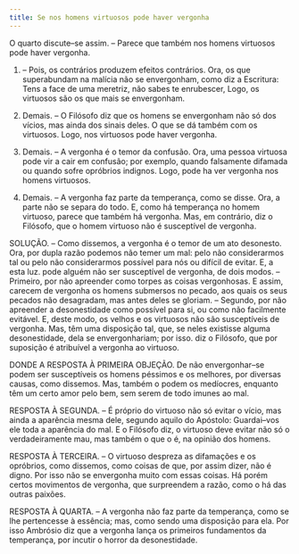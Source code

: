 ```yaml
---
title: Se nos homens virtuosos pode haver vergonha
---
```


O quarto discute–se assim. – Parece que também nos homens virtuosos pode haver vergonha.  

1. – Pois, os contrários produzem efeitos contrários. Ora, os que superabundam na malícia não se envergonham, como diz a Escritura: Tens a face de uma meretriz, não sabes te enrubescer, Logo, os virtuosos são os que mais se envergonham.  

2. Demais. – O Filósofo diz que os homens se envergonham não só dos vícios, mas ainda dos sinais deles. O que se dá também com os virtuosos. Logo, nos virtuosos pode haver vergonha.  

3. Demais. – A vergonha é o temor da confusão. Ora, uma pessoa virtuosa pode vir a cair em confusão; por exemplo, quando falsamente difamada ou quando sofre opróbrios indignos. Logo, pode ha ver vergonha nos homens virtuosos.  

4. Demais. – A vergonha faz parte da temperança, como se disse. Ora, a parte não se separa do todo. E, como há temperança no homem virtuoso, parece que também há vergonha.  Mas, em contrário, diz o Filósofo, que o homem virtuoso não é susceptível de vergonha.  

SOLUÇÃO. – Como dissemos, a vergonha é o temor de um ato desonesto. Ora, por dupla razão podemos não temer um mal: pelo não considerarmos tal ou pelo não considerarmos possível para nós ou difícil de evitar. E, a esta luz. pode alguém não ser susceptível de vergonha, de dois modos. – Primeiro, por não apreender como torpes as coisas vergonhosas. E assim, carecem de vergonha os homens submersos no pecado, aos quais os seus pecados não desagradam, mas antes deles se gloriam. – Segundo, por não apreender a desonestidade como possível para si, ou como não facilmente evitável. E, deste modo, os velhos e os virtuosos não são susceptíveis de vergonha. Mas, têm uma disposição tal, que, se neles existisse alguma desonestidade, dela se envergonhariam; por isso. diz o Filósofo, que por suposição é atribuível a vergonha ao virtuoso.  

DONDE A RESPOSTA À PRIMEIRA OBJEÇÃO. De não envergonhar–se podem ser susceptíveis os homens péssimos e os melhores, por diversas causas, como dissemos. Mas, também o podem os medíocres, enquanto têm um certo amor pelo bem, sem serem de todo imunes ao mal. 

RESPOSTA À SEGUNDA. – É próprio do virtuoso não só evitar o vício, mas ainda a aparência mesma dele, segundo aquilo do Apóstolo: Guardai–vos ele toda a aparência do mal. E o Filósofo diz, o virtuoso deve evitar não só o verdadeiramente mau, mas também o que o é, na opinião dos homens.  

RESPOSTA À TERCEIRA. – O virtuoso despreza as difamações e os opróbrios, como dissemos, como coisas de que, por assim dizer, não é digno. Por isso não se envergonha muito com essas coisas. Há porém certos movimentos de vergonha, que surpreendem a razão, como o há das outras paixões.  

RESPOSTA À QUARTA. – A vergonha não faz parte da temperança, como se lhe pertencesse à essência; mas, como sendo uma disposição para ela. Por isso Ambrósio diz que a vergonha lança os primeiros fundamentos da temperança, por incutir o horror da desonestidade.